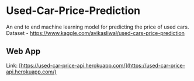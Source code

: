 # Used-Car-Price-Prediction
An end to end machine learning model for predicting the price of used cars.
Dataset - https://www.kaggle.com/avikasliwal/used-cars-price-prediction

## Web App
Link: [https://used-car-price-api.herokuapp.com/](https://used-car-price-api.herokuapp.com/)
